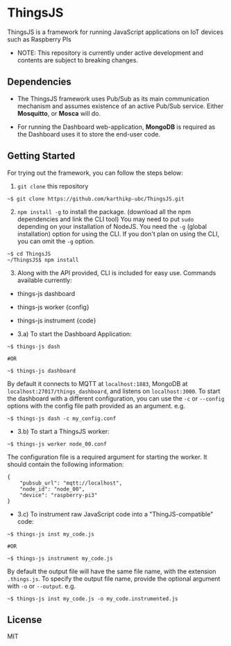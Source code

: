 # ThingsJS
ThingsJS is a framework for running JavaScript applications on IoT devices such as Raspberry PIs

* NOTE: This repository is currently under active development and contents are subject to breaking changes.

## Dependencies

* The ThingsJS framework uses Pub/Sub as its main communication mechanism and assumes existence of an active Pub/Sub service. Either **Mosquitto**, or **Mosca** will do. 

* For running the Dashboard web-application, **MongoDB** is required as the Dashboard uses it to store the end-user code.


## Getting Started

For trying out the framework, you can follow the steps below:

1. `git clone` this repository
```
~$ git clone https://github.com/karthikp-ubc/ThingsJS.git
```

2. `npm install -g` to install the package. (download all the npm dependencies and link the CLI tool)
You may need to put `sudo` depending on your installation of NodeJS.
You need the `-g` (global installation) option for using the CLI. If you don't plan on using the CLI, you can omit the `-g` option. 
```
~$ cd ThingsJS
~/ThingsJS$ npm install
```

3. Along with the API provided, CLI is included for easy use.
Commands available currently:
* things-js dashboard
* things-js worker {config}
* things-js instrument {code}


* 3.a) To start the Dashboard Application:
```
~$ things-js dash

#OR

~$ things-js dashboard
```
By default it connects to MQTT at `localhost:1883`, MongoDB at `localhost:27017/things_dashboard`, and listens on `localhost:3000`.
To start the dashboard with a different configuration, you can use the `-c` or `--config` options with the config file path provided as an argument.
e.g.
```
~$ things-js dash -c my_config.conf
```

* 3.b) To start a ThingsJS worker:
```
~$ things-js worker node_00.conf
```
The configuration file is a required argument for starting the worker. It should contain the following information:
```
{
    "pubsub_url": "mqtt://localhost",
    "node_id": "node_00",
    "device": "raspberry-pi3"
}
```

* 3.c) To instrument raw JavaScript code into a "ThingJS-compatible" code:
```
~$ things-js inst my_code.js

#OR

~$ things-js instrument my_code.js
```
By default the output file will have the same file name, with the extension `.things.js`.
To specify the output file name, provide the optional argument with `-o` or `--output`.
e.g.
```
~$ things-js inst my_code.js -o my_code.instrumented.js
```

## License

MIT
